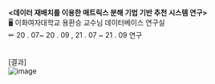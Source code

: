 **<데이터 재배치를 이용한 매트릭스 분해 기법 기반 추천 시스템 연구>**  
🖥 이화여자대학교 용환승 교수님 데이터베이스 연구실  
✏ 20 . 07~ 20 . 09  ,  21 . 07 ~ 21 . 09 연구   
<br><br>
[결과]   <br>
![image](https://user-images.githubusercontent.com/52442878/127146192-ce4d9b59-d501-494b-b7d1-28e95a74b26f.png)
